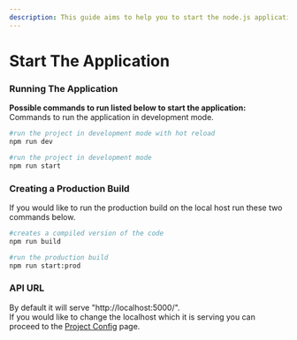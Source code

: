 ```yaml
---
description: This guide aims to help you to start the node.js application.
---
```


# Start The Application

### Running The Application

**Possible commands to run listed below to start the application:**  
Commands to run the application in development mode.

```bash
#run the project in development mode with hot reload
npm run dev

#run the project in development mode
npm run start
```

### Creating a Production Build

If you would like to run the production build on the local host run these two commands below.

```bash
#creates a compiled version of the code
npm run build

#run the production build
npm run start:prod
```

### API URL

By default it will serve "http://localhost:5000/".  
If you would like to change the localhost which it is serving you can proceed to the [Project Config](../configuration/project-config.md) page.




